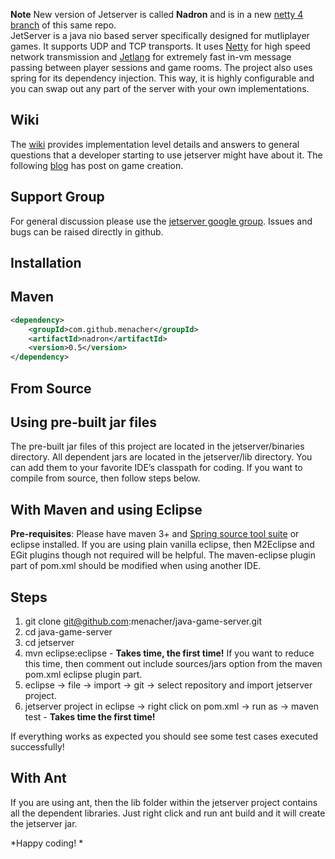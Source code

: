 **Note** New version of Jetserver is called **Nadron** and is in a new [ netty 4 branch](https://github.com/menacher/java-game-server/tree/netty4) of this same repo.    
JetServer is a java nio based server specifically designed for mutliplayer games. It supports UDP and TCP transports. It uses [Netty](http://netty.io/) for high speed network transmission and [Jetlang](http://code.google.com/p/jetlang/ "jetlang") for extremely fast in-vm message passing between player sessions and game rooms. The project also uses spring for its dependency injection. This way, it is highly configurable and you can swap out any part of the server with your own implementations.

## Wiki
The [wiki](https://github.com/menacher/java-game-server/wiki) provides implementation level details and answers to general questions that a developer starting to use jetserver might have about it. The following [blog](http://nerdronix.blogspot.com/2013/06/creating-multiplayer-game-using-html-5.html) has post on game creation.  

## Support Group
For general discussion please use the [jetserver google group](https://groups.google.com/forum/#!forum/jetserver). Issues and bugs can be raised directly in github.

## Installation

Maven
-----
```xml
<dependency>
    <groupId>com.github.menacher</groupId>
    <artifactId>nadron</artifactId>
    <version>0.5</version>
</dependency>
```
From Source
-----------
Using pre-built jar files
-------------------------
The pre-built jar files of this project are located in the jetserver/binaries directory. All dependent jars are located in the jetserver/lib directory. You can add them to your favorite IDE’s classpath for coding. If you want to compile from source, then follow steps below.

With Maven and using Eclipse
----------------------------
**Pre-requisites**: Please have maven 3+ and [Spring source tool suite](http://www.springsource.com/developer/sts "STS") or eclipse installed. If you are using plain vanilla eclipse, then M2Eclipse and EGit plugins though not required will be helpful. The maven-eclipse plugin part of pom.xml should be modified when using another IDE. 

Steps
-----
1.  git clone git@github.com:menacher/java-game-server.git
2.  cd java-game-server
3.  cd jetserver
4.  mvn eclipse:eclipse - **Takes time, the first time!** If you want to reduce this time, then comment out include sources/jars option from the maven pom.xml eclipse plugin part.
5.  eclipse -> file -> import -> git -> select repository and import jetserver project.
6.  jetserver project in eclipse -> right click on pom.xml -> run as -> maven test - **Takes time the first time!**

If everything works as expected you should see some test cases executed successfully!

With Ant
--------
If you are using ant, then the lib folder within the jetserver project contains all the dependent libraries. Just right click and run ant build and it will create the jetserver jar.

*Happy coding! *
